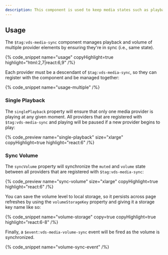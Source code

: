 ```yaml
---
description: This component is used to keep media states such as playback and volume in sync between multiple players.
---
```


## Usage

The `$tag:vds-media-sync` component manages playback and volume of multiple provider elements by
ensuring they're in sync (i.e., same state).

{% code_snippet name="usage" copyHighlight=true highlight="html:2,7|react:6,9" /%}

Each provider must be a descendant of `$tag:vds-media-sync`, so they can register with the
component and be managed together:

{% code_snippet name="usage-multiple" /%}

### Single Playback

The `singlePlayback` property will ensure that only one media provider is
playing at any given moment. All providers that are registered with `$tag:vds-media-sync` and playing
will be paused if a new provider begins to play:

{% code_preview name="single-playback" size="xlarge" copyHighlight=true highlight="react:6" /%}

### Sync Volume

The `syncVolume` property will synchronize the `muted` and `volume` state between all providers
that are registered with `$tag:vds-media-sync`:

{% code_preview name="sync-volume" size="xlarge" copyHighlight=true highlight="react:6" /%}

You can save the volume level to local storage, so it persists across page refreshes by using the
`volumeStorageKey` property and giving it a storage key name like so:

{% code_snippet name="volume-storage" copy=true copyHighlight=true highlight="react:6-8" /%}

Finally, a `$event:vds-media-volume-sync` event will be fired as the volume is synchronized.

{% code_snippet name="volume-sync-event" /%}
